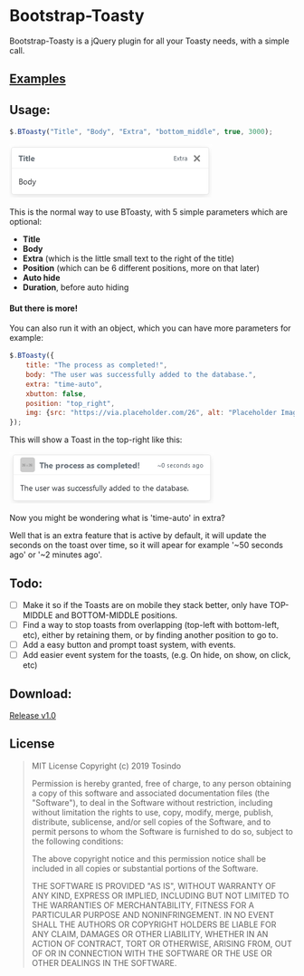 # Bootstrap-Toasty

Bootstrap-Toasty is a jQuery plugin for all your Toasty needs, with a simple call.


## [Examples](https://tosindo.github.io/Bootstrap-Toasty/)


## Usage:

```javascript
$.BToasty("Title", "Body", "Extra", "bottom_middle", true, 3000);
```
![Toast Example #1](assets/imgs/Toast-Example.png)

This is the normal way to use BToasty, with 5 simple parameters which are optional:

* **Title**
* **Body**
* **Extra** (which is the little small text to the right of the title)
* **Position** (which can be 6 different positions, more on that later)
* **Auto hide**
* **Duration**, before auto hiding

#### But there is more!
You can also run it with an object, which you can have more parameters for example:

```javascript
$.BToasty({
    title: "The process as completed!",
    body: "The user was successfully added to the database.",
    extra: "time-auto",
    xbutton: false,
    position: "top_right",
    img: {src: "https://via.placeholder.com/26", alt: "Placeholder Image"},
});
```

This will show a Toast in the top-right like this:

![Toast Example #2](assets/imgs/Toast-Example2.png)

Now you might be wondering what is 'time-auto' in extra?

Well that is an extra feature that is active by default, it will update the seconds on the toast over time, so it will apear for example '~50 seconds ago' or '~2 minutes ago'.

## Todo:

- [ ] Make it so if the Toasts are on mobile they stack better, only have TOP-MIDDLE and BOTTOM-MIDDLE positions.
- [ ] Find a way to stop toasts from overlapping (top-left with bottom-left, etc), either by retaining them, or by finding another position to go to.
- [ ] Add a easy button and prompt toast system, with events.
- [ ] Add easier event system for the toasts, (e.g. On hide, on show, on click, etc)

## Download:

[Release v1.0](https://github.com/Tosindo/Bootstrap-Toasty/releases/latest)


## License


> MIT License
> Copyright (c) 2019 Tosindo
>
> Permission is hereby granted, free of charge, to any person obtaining a copy
> of this software and associated documentation files (the "Software"), to deal
> in the Software without restriction, including without limitation the rights
> to use, copy, modify, merge, publish, distribute, sublicense, and/or sell
> copies of the Software, and to permit persons to whom the Software is
> furnished to do so, subject to the following conditions:
>
> The above copyright notice and this permission notice shall be included in all
> copies or substantial portions of the Software.
>
> THE SOFTWARE IS PROVIDED "AS IS", WITHOUT WARRANTY OF ANY KIND, EXPRESS OR
> IMPLIED, INCLUDING BUT NOT LIMITED TO THE WARRANTIES OF MERCHANTABILITY,
> FITNESS FOR A PARTICULAR PURPOSE AND NONINFRINGEMENT. IN NO EVENT SHALL THE
> AUTHORS OR COPYRIGHT HOLDERS BE LIABLE FOR ANY CLAIM, DAMAGES OR OTHER
> LIABILITY, WHETHER IN AN ACTION OF CONTRACT, TORT OR OTHERWISE, ARISING FROM,
> OUT OF OR IN CONNECTION WITH THE SOFTWARE OR THE USE OR OTHER DEALINGS IN THE
> SOFTWARE.

